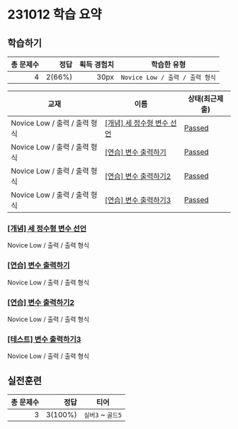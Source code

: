 
# 231012 학습 요약

## 학습하기
|총 문제수|정답|획득 경험치|학습한 유형|
|---:|---:|---:|---|
|4|2(66%)|30px|`Novice Low / 출력 / 출력 형식`|

|교재|이름|상태(최근제출)|
|---|---|---|
|Novice Low / 출력 / 출력 형식|[[개념] 세 정수형 변수 선언](https://www.codetree.ai/missions/4/problems/declaration-of-three-natural-numbers/introduction)|[Passed](231012/five/five.py)|
|Novice Low / 출력 / 출력 형식|[[연습] 변수 출력하기](https://www.codetree.ai/missions/4/problems/outputing-variables/description)|[Passed](231012/five/five.py)|
|Novice Low / 출력 / 출력 형식|[[연습] 변수 출력하기2](https://www.codetree.ai/missions/4/problems/outputing-variables/description)|[Passed](231012/five/five.py)|
|Novice Low / 출력 / 출력 형식|[[연습] 변수 출력하기3](https://www.codetree.ai/missions/4/problems/outputing-variables-3/description)|[Passed](231012/five/five.py)|


### [[개념] 세 정수형 변수 선언](https://www.codetree.ai/missions/4/problems/declaration-of-three-natural-numbers/introduction)
Novice Low / 출력 / 출력 형식

### [[연습] 변수 출력하기](https://www.codetree.ai/missions/4/problems/outputing-variables/description)
Novice Low / 출력 / 출력 형식

### [[연습] 변수 출력하기2](https://www.codetree.ai/missions/4/problems/outputing-variables-2/description)
Novice Low / 출력 / 출력 형식

### [[테스트] 변수 출력하기3](https://www.codetree.ai/missions/4/problems/outputing-variables-3/description)
Novice Low / 출력 / 출력 형식


## 실전훈련
|총 문제수|정답|티어|
|---:|---:|---|
|3|3(100%)|`실버3` ~ `골드5`|
